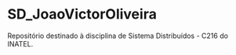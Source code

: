 # SD_JoaoVictorOliveira
Repositório destinado à disciplina de Sistema Distribuídos - C216 do INATEL.
